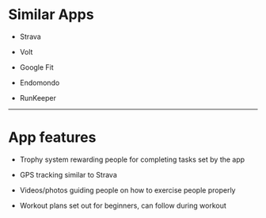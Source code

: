 # Similar Apps

- Strava

- Volt

- Google Fit

- Endomondo

- RunKeeper

--------------------------------------------------------------------------------

# App features

- Trophy system rewarding people for completing tasks set by the app

- GPS tracking similar to Strava

- Videos/photos guiding people on how to exercise people properly

- Workout plans set out for beginners, can follow during workout

